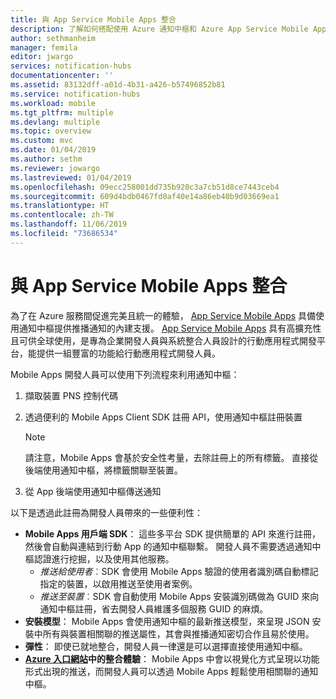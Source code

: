 ```yaml
---
title: 與 App Service Mobile Apps 整合
description: 了解如何搭配使用 Azure 通知中樞和 Azure App Service Mobile Apps。
author: sethmanheim
manager: femila
editor: jwargo
services: notification-hubs
documentationcenter: ''
ms.assetid: 83132dff-a01d-4b31-a426-b57496852b81
ms.service: notification-hubs
ms.workload: mobile
ms.tgt_pltfrm: multiple
ms.devlang: multiple
ms.topic: overview
ms.custom: mvc
ms.date: 01/04/2019
ms.author: sethm
ms.reviewer: jowargo
ms.lastreviewed: 01/04/2019
ms.openlocfilehash: 09ecc258001dd735b920c3a7cb51d8ce7443ceb4
ms.sourcegitcommit: 609d4bdb0467fd0af40e14a86eb40b9d03669ea1
ms.translationtype: HT
ms.contentlocale: zh-TW
ms.lasthandoff: 11/06/2019
ms.locfileid: "73686534"
---
```

# <a name="integration-with-app-service-mobile-apps"></a>與 App Service Mobile Apps 整合

為了在 Azure 服務間促進完美且統一的體驗， [App Service Mobile Apps](../app-service-mobile/app-service-mobile-value-prop.md) 具備使用通知中樞提供推播通知的內建支援。 [App Service Mobile Apps](../app-service-mobile/app-service-mobile-value-prop.md) 具有高擴充性且可供全球使用，是專為企業開發人員與系統整合人員設計的行動應用程式開發平台，能提供一組豐富的功能給行動應用程式開發人員。

Mobile Apps 開發人員可以使用下列流程來利用通知中樞：

1. 擷取裝置 PNS 控制代碼
2. 透過便利的 Mobile Apps Client SDK 註冊 API，使用通知中樞註冊裝置

    > [!NOTE]
    > 請注意，Mobile Apps 會基於安全性考量，去除註冊上的所有標籤。 直接從後端使用通知中樞，將標籤關聯至裝置。

3. 從 App 後端使用通知中樞傳送通知

以下是透過此註冊為開發人員帶來的一些便利性：

- **Mobile Apps 用戶端 SDK**： 這些多平台 SDK 提供簡單的 API 來進行註冊，然後會自動與連結到行動 App 的通知中樞聯繫。 開發人員不需要透過通知中樞認證進行挖掘，以及使用其他服務。
  - *推送給使用者*︰SDK 會使用 Mobile Apps 驗證的使用者識別碼自動標記指定的裝置，以啟用推送至使用者案例。
  - *推送至裝置*︰SDK 會自動使用 Mobile Apps 安裝識別碼做為 GUID 來向通知中樞註冊，省去開發人員維護多個服務 GUID 的麻煩。
- **安裝模型**： Mobile Apps 會使用通知中樞的最新推送模型，來呈現 JSON 安裝中所有與裝置相關聯的推送屬性，其會與推播通知密切合作且易於使用。
- **彈性**： 即使已就地整合，開發人員一律還是可以選擇直接使用通知中樞。
- **[Azure 入口網站](https://portal.azure.com)中的整合體驗**： Mobile Apps 中會以視覺化方式呈現以功能形式出現的推送，而開發人員可以透過 Mobile Apps 輕鬆使用相關聯的通知中樞。
